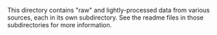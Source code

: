 This directory contains "raw" and lightly-processed data from various sources, each in its own subdirectory. See the readme files in those subdirectories for more information.